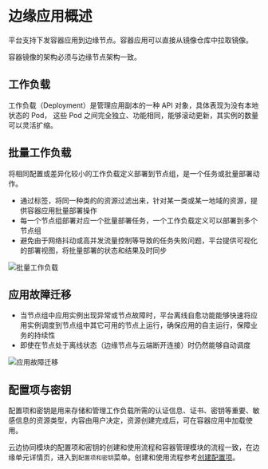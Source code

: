 # 边缘应用概述

平台支持下发容器应用到边缘节点。容器应用可以直接从镜像仓库中拉取镜像。

容器镜像的架构必须与边缘节点架构一致。

## 工作负载

工作负载（Deployment）是管理应用副本的一种 API 对象，具体表现为没有本地状态的 Pod，
这些 Pod 之间完全独立、功能相同，能够滚动更新，其实例的数量可以灵活扩缩。

## 批量工作负载

将相同配置或差异化较小的工作负载定义部署到节点组，是一个任务或批量部署动作。

- 通过标签，将同一种类的的资源过滤出来，针对某一类或某一地域的资源，提供容器应用批量部署操作
- 每一个节点组部署对应一个批量部署任务，一个工作负载定义可以部署到多个节点组
- 避免由于网络抖动或高并发流量控制等导致的任务失败问题，平台提供可视化的部署视图，将批量部署的状态和结果及时同步

![批量工作负载](https://docs.daocloud.io/daocloud-docs-images/docs/zh/docs/kant/images/overview-app-01.png)

## 应用故障迁移

- 当节点组中应用实例出现异常或节点故障时，平台离线自愈功能能够快速将应用实例调度到节点组中其它可用的节点上运行，确保应用的自主运行，保障业务的持续性
- 即使在节点处于离线状态（边缘节点与云端断开连接）时仍然能够自动调度

![应用故障迁移](https://docs.daocloud.io/daocloud-docs-images/docs/zh/docs/kant/images/overview-app-02.png)

## 配置项与密钥

配置项和密钥是用来存储和管理工作负载所需的认证信息、证书、密钥等重要、敏感信息的资源类型，内容由用户决定，资源创建完成后，可在容器应用中加载使用。

云边协同模块的配置项和密钥的创建和使用流程和容器管理模块的流程一致，在边缘单元详情页，进入到`配置项和密钥`菜单。创建和使用流程参考[创建配置项](../../../kpanda/user-guide/configmaps-secrets/create-configmap.md)。
